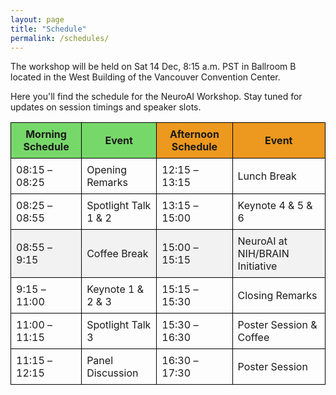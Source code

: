 ```yaml
---
layout: page
title: "Schedule"
permalink: /schedules/
---
```


<!-- # Schedule -->

The workshop will be held on Sat 14 Dec, 8:15 a.m. PST in Ballroom B located in the West Building of the Vancouver Convention Center. 

Here you'll find the schedule for the NeuroAI Workshop. Stay tuned for updates on session timings and speaker slots.


<table style="width: 100%; border-collapse: collapse;">
  <tr>
    <th style="background-color: #77d86a; border: 1px solid black; padding: 8px; font-weight: bold;">Morning Schedule</th>
    <th style="background-color: #77d86a; border: 1px solid black; padding: 8px; font-weight: bold;">Event</th>
    <th style="background-color: #ed981e; border: 1px solid black; padding: 8px; font-weight: bold;">Afternoon Schedule</th>
    <th style="background-color: #ed981e; border: 1px solid black; padding: 8px; font-weight: bold;">Event</th>
  </tr>
  <tr>
    <td style="border: 1px solid black; padding: 8px;">08:15 – 08:25</td>
    <td style="border: 1px solid black; padding: 8px;">Opening Remarks</td>
    <td style="border: 1px solid black; padding: 8px;">12:15 – 13:15</td>
    <td style="border: 1px solid black; padding: 8px;">Lunch Break</td>
  </tr>
  <tr>
    <td style="border: 1px solid black; padding: 8px;">08:25 – 08:55</td>
    <td style="border: 1px solid black; padding: 8px;">Spotlight Talk 1 & 2</td>
    <td style="border: 1px solid black; padding: 8px;">13:15 – 15:00</td>
    <td style="border: 1px solid black; padding: 8px;">Keynote 4 & 5 & 6</td>
  </tr>
  <tr style="background-color: #f2f2f2;">
    <td style="border: 1px solid black; padding: 8px;">08:55 – 9:15</td>
    <td style="border: 1px solid black; padding: 8px;">Coffee Break</td>
    <td style="border: 1px solid black; padding: 8px;">15:00 – 15:15</td>
    <td style="border: 1px solid black; padding: 8px;">NeuroAI at NIH/BRAIN Initiative</td>
  </tr>
  <tr>
    <td style="border: 1px solid black; padding: 8px;">9:15 – 11:00</td>
    <td style="border: 1px solid black; padding: 8px;">Keynote 1 & 2 & 3</td>
    <td style="border: 1px solid black; padding: 8px;">15:15 – 15:30</td>
    <td style="border: 1px solid black; padding: 8px;">Closing Remarks</td>
  </tr>
  <tr>
    <td style="border: 1px solid black; padding: 8px;">11:00 – 11:15</td>
    <td style="border: 1px solid black; padding: 8px;">Spotlight Talk 3</td>
    <td style="border: 1px solid black; padding: 8px;">15:30 – 16:30</td>
    <td style="border: 1px solid black; padding: 8px;">Poster Session & Coffee</td>
  </tr>
  <tr>
    <td style="border: 1px solid black; padding: 8px;">11:15 – 12:15</td>
    <td style="border: 1px solid black; padding: 8px;">Panel Discussion</td>
    <td style="border: 1px solid black; padding: 8px;">16:30 – 17:30</td>
    <td style="border: 1px solid black; padding: 8px;">Poster Session</td>
  </tr>
</table>
